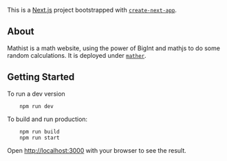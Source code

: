 This is a [Next.js](https://nextjs.org/) project bootstrapped with [`create-next-app`](https://github.com/vercel/next.js/tree/canary/packages/create-next-app).

## About

Mathist is a math website, using the power of BigInt and mathjs to do some random calculations. It is deployed under [`mather`](https://mather.ideniox.com).

## Getting Started

To run a dev version 

```
    npm run dev
```

To build and run production: 
```
    npm run build
    npm run start
```

Open [http://localhost:3000](http://localhost:3000) with your browser to see the result.
